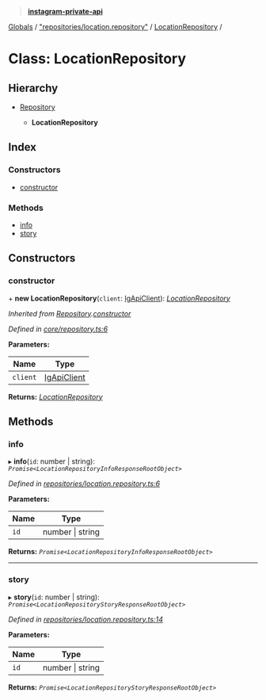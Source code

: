 > **[instagram-private-api](../README.md)**

[Globals](../README.md) / ["repositories/location.repository"](../modules/_repositories_location_repository_.md) / [LocationRepository](_repositories_location_repository_.locationrepository.md) /

# Class: LocationRepository

## Hierarchy

* [Repository](_core_repository_.repository.md)

  * **LocationRepository**

## Index

### Constructors

* [constructor](_repositories_location_repository_.locationrepository.md#constructor)

### Methods

* [info](_repositories_location_repository_.locationrepository.md#info)
* [story](_repositories_location_repository_.locationrepository.md#story)

## Constructors

###  constructor

\+ **new LocationRepository**(`client`: [IgApiClient](_core_client_.igapiclient.md)): *[LocationRepository](_repositories_location_repository_.locationrepository.md)*

*Inherited from [Repository](_core_repository_.repository.md).[constructor](_core_repository_.repository.md#constructor)*

*Defined in [core/repository.ts:6](https://github.com/dilame/instagram-private-api/blob/3e16058/src/core/repository.ts#L6)*

**Parameters:**

Name | Type |
------ | ------ |
`client` | [IgApiClient](_core_client_.igapiclient.md) |

**Returns:** *[LocationRepository](_repositories_location_repository_.locationrepository.md)*

## Methods

###  info

▸ **info**(`id`: number | string): *`Promise<LocationRepositoryInfoResponseRootObject>`*

*Defined in [repositories/location.repository.ts:6](https://github.com/dilame/instagram-private-api/blob/3e16058/src/repositories/location.repository.ts#L6)*

**Parameters:**

Name | Type |
------ | ------ |
`id` | number \| string |

**Returns:** *`Promise<LocationRepositoryInfoResponseRootObject>`*

___

###  story

▸ **story**(`id`: number | string): *`Promise<LocationRepositoryStoryResponseRootObject>`*

*Defined in [repositories/location.repository.ts:14](https://github.com/dilame/instagram-private-api/blob/3e16058/src/repositories/location.repository.ts#L14)*

**Parameters:**

Name | Type |
------ | ------ |
`id` | number \| string |

**Returns:** *`Promise<LocationRepositoryStoryResponseRootObject>`*